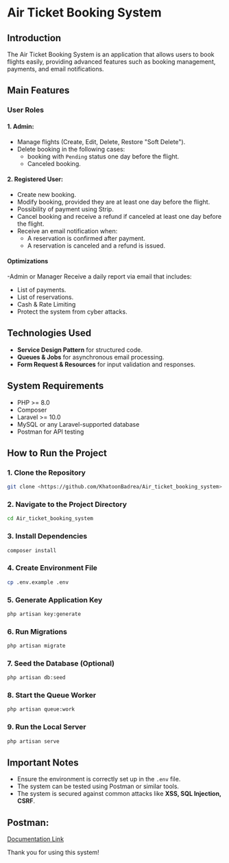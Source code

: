 # Air Ticket Booking System

## Introduction

The Air Ticket Booking System is an application that allows users to book flights easily, providing advanced features such as booking management, payments, and email notifications.

## Main Features

### **User Roles**

#### **1. Admin:**
- Manage flights (Create, Edit, Delete, Restore "Soft Delete").
- Delete booking in the following cases:
  - booking with `Pending` status one day before the flight.
  - Canceled booking.


#### **2. Registered User:**
- Create new booking.
- Modify booking, provided they are at least one day before the flight.
- Possibility of payment using Strip.
- Cancel booking and receive a refund if canceled at least one day before the flight.
- Receive an email notification when:
  - A reservation is confirmed after payment.
  - A reservation is canceled and a refund is issued.

#### Optimizations
-Admin or Manager Receive a daily report via email that includes:
  - List of payments.
  - List of reservations.
- Cash & Rate Limiting 
- Protect the system from cyber attacks.


## **Technologies Used**
- **Service Design Pattern** for structured code.
- **Queues & Jobs** for asynchronous email processing.
- **Form Request & Resources** for input validation and responses.

## **System Requirements**

- PHP >= 8.0
- Composer
- Laravel >= 10.0
- MySQL or any Laravel-supported database
- Postman for API testing

## **How to Run the Project**

### **1. Clone the Repository**
```sh
git clone <https://github.com/KhatoonBadrea/Air_ticket_booking_system>
```

### **2. Navigate to the Project Directory**
```sh
cd Air_ticket_booking_system
```

### **3. Install Dependencies**
```sh
composer install
```

### **4. Create Environment File**
```sh
cp .env.example .env
```



### **5. Generate Application Key**
```sh
php artisan key:generate
```

### **6. Run Migrations**
```sh
php artisan migrate
```

### **7. Seed the Database (Optional)**
```sh
php artisan db:seed
```

### **8. Start the Queue Worker**
```sh
php artisan queue:work
```

### **9. Run the Local Server**
```sh
php artisan serve
```



## **Important Notes**
- Ensure the environment is correctly set up in the `.env` file.
- The system can be tested using Postman or similar tools.
- The system is secured against common attacks like **XSS, SQL Injection, CSRF**.

## Postman:

[Documentation Link](https://documenter.getpostman.com/view/42627461/2sAYdhHUtP)


Thank you for using this system!
